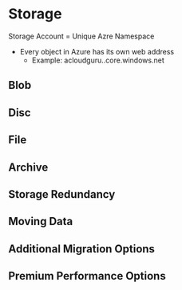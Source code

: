 # Storage
Storage Account = Unique Azre Namespace

- Every object in Azure has its own web address
  - Example: acloudguru.<storage-type>.core.windows.net


## Blob

## Disc

## File

## Archive

## Storage Redundancy

## Moving Data

## Additional Migration Options

## Premium Performance Options
